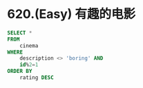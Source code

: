 # 620.\(Easy\) 有趣的电影

```sql
SELECT *
FROM
    cinema
WHERE 
    description <> 'boring' AND
    id%2=1 
ORDER BY
    rating DESC
```

